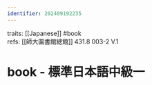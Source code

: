 ```yaml
---
identifier: 202409192235
---
```

traits: [[Japanese]] #book  
refs: [[師大圖書館總館]] 431.8 003-2 V.1
# book - 標準日本語中級一